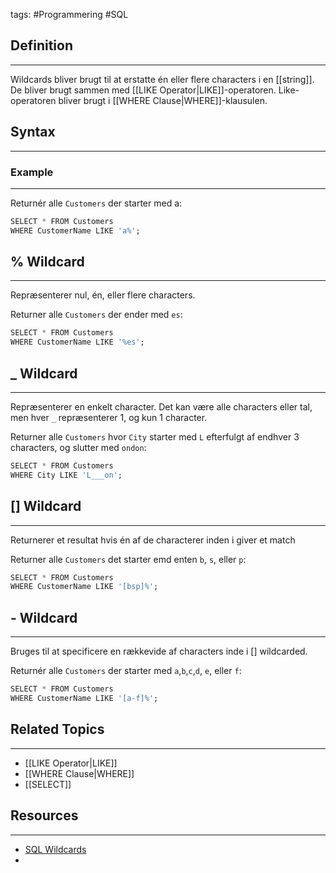 tags: #Programmering #SQL

## Definition 
---
Wildcards bliver brugt til at erstatte én eller flere characters i en [[string]].
De bliver brugt sammen med [[LIKE Operator|LIKE]]-operatoren.
Like-operatoren bliver brugt i [[WHERE Clause|WHERE]]-klausulen.
## Syntax
---

### Example
---
Returnér alle `Customers` der starter med a:
```SQL
SELECT * FROM Customers  
WHERE CustomerName LIKE 'a%';
```


## % Wildcard
---
Repræsenterer nul, én, eller flere characters.

Returner alle `Customers` der ender med `es`:
```SQL
SELECT * FROM Customers  
WHERE CustomerName LIKE '%es';
```
## _ Wildcard
---
Repræsenterer en enkelt character.
Det kan være alle characters eller tal, men hver `_` repræsenterer 1, og kun 1 character.

Returner alle `Customers` hvor `City` starter med `L` efterfulgt af endhver 3 characters, og slutter med `ondon`:
```SQL
SELECT * FROM Customers  
WHERE City LIKE 'L___on';
```

##  [] Wildcard
---
Returnerer et resultat hvis én af de characterer inden i giver et match

Returner alle `Customers` det starter emd enten `b`, `s`, eller `p`:
```SQL
SELECT * FROM Customers  
WHERE CustomerName LIKE '[bsp]%';
```

## - Wildcard
---
Bruges til at specificere en rækkevide af characters inde i [] wildcarded.

Returnér alle `Customers` der starter med `a`,`b`,`c`,`d`, `e`, eller `f`:
```SQL
SELECT * FROM Customers  
WHERE CustomerName LIKE '[a-f]%';
```

## Related Topics
---
- [[LIKE Operator|LIKE]]
- [[WHERE Clause|WHERE]]
- [[SELECT]]


## Resources
---
- [SQL Wildcards](https://www.w3schools.com/sql/sql_wildcards.asp)
- 